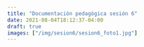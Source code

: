 ```yaml
---
title: "Documentación pedagógica sesión 6"
date: 2021-08-04T18:12:37-04:00
draft: true
images: ["/img/sesion6/sesion6_foto1.jpg"]
---
```



